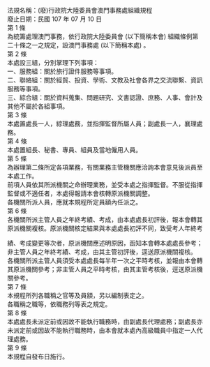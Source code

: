 法規名稱：(廢)行政院大陸委員會澳門事務處組織規程  
廢止日期：民國 107 年 07 月 10 日  
第 1 條  
為統籌處理澳門事務，依行政院大陸委員會 (以下簡稱本會) 組織條例第  
二十條之一之規定，設澳門事務處 (以下簡稱本處) 。  
第 2 條  
本處設三組，分別掌理下列事項：  
一、服務組：關於旅行證件服務等事項。  
二、聯絡組：關於經貿、投資、學術、文教及社會各界之交流聯繫、資訊  
服務等事項。  
三、綜合組：關於資料蒐集、問題研究、文書認證、庶務、人事、會計及  
其他不屬於各組事項。  
第 3 條  
本處置處長一人，綜理處務，並指揮監督所屬人員；副處長一人，襄理處  
務。  
第 4 條  
本處置組長、秘書、專員、組員及當地僱用人員。  
第 5 條  
為辦理第二條所定各項業務，有關業務主管機關應洽詢本會意見後派員至  
本處工作。  
前項人員依其所派機關之命辦理業務，並受本處之指揮監督。不服從指揮  
監督或不適任者，本處得報請本會核轉原派機關調整。  
各機關所派人員，應就本規程所定員額內任派之。  
第 6 條  
各機關所派主管人員之年終考績、考成，由本處處長初評後，報本會轉其  
原派機關複核。原派機關核定結果與本處處長初評不同，致受考人年終考  


績、考成變更等次者，原派機關應述明原因，函知本會轉本處處長參考；  
非主管人員之年終考績、考成，由其主管初評後，逕送原派機關複核。  
各機關所派主管人員須受本處處長每半年一次之平時考核，並報由本會轉  
其原派機關參考；非主管人員之平時考核，由其主管考核後，逕送原派機  
關參考。  
第 7 條  
本規程所列各職稱之官等及員額，另以編制表定之。  
各職稱之職等，依職務列等表之規定。  
第 8 條  
本處處長未派定前或因故不能執行職務時，由副處長代理處務；副處長亦  
未派定前或因故不能執行職務時，由本會就本處內高級職員中指定一人代  
理處務。  
第 9 條  
本規程自發布日施行。  


